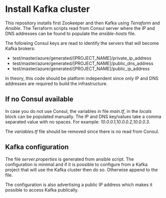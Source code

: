 # Install Kafka cluster

This repository installs first Zookeeper and then Kafka using *Terraform* and *Ansible*. The Terraform scripts read from Consul server where the IP and DNS addresses can be found to populate the *ansible-hosts* file.

The following Consul keys are read to identify the servers that will become Kafka brokers:

* test/master/azure/generated/[PROJECT_NAME]/private_ip_address
* test/master/azure/generated/[PROJECT_NAME]/public_dns_address
* test/master/azure/generated/[PROJECT_NAME]/public_ip_address

In theory, this code should be platform independent since only IP and DNS addresses are required to build the infrastructure.

## If no Consul available

In case you do not use Consul, the variables in file *main.tf*, in the *locals* block can be populated manually. The IP and DNS key/values take a comma separated value with no spaces. For example: *10.0.0.1,10.0.0.2,10.0.0.3*.

The *variables.tf* file should be removed since there is no read from Consul.

## Kafka configuration

The file *server.properties* is generated from ansible script. The configuration is minimal and if it is possible to configure from a Kafka project that will use the Kafka cluster then do so. Otherwise append to the file.

The configuration is also advertising a public IP address which makes it possible to access Kafka publically.
